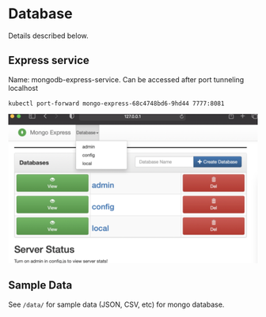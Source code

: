 # Database

Details described below.

## Express service

Name: mongodb-express-service. Can be accessed after port tunneling localhost

```
kubectl port-forward mongo-express-68c4748bd6-9hd44 7777:8081
```

![mongodb-express-service panel](img/mongo-express-panel.png)



## Sample Data

See `/data/` for sample data (JSON, CSV, etc) for mongo database.

